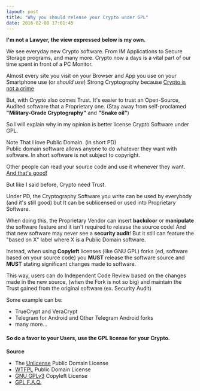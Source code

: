 ```yaml
---
layout: post
title: "Why you should release your Crypto under GPL"
date: 2016-02-08 17:01:45
---
```


**I'm not a Lawyer, the view expressed below is my own.**

We see everyday new Crypto software. From IM Applications to Secure Storage programs, and many more.
Crypto now a days is a vital part of our time spent in front of a PC Monitor.

Almost every site you visit on your Browser and App you use on your Smartphone use (or *should use*) Strong Cryptography because [Crypto is not a crime](https://cryptoisnotacrime.org/)

But, with Crypto also comes Trust.
It's easier to trust an Open-Source, Audited software that a Proprietary one.
(Stay away from self-proclamed **"Military-Grade Cryptography"** and **"Snake oil"**)

So I will explain why in my opinion is better license Crypto Software under GPL.

Note That I love Public Domain. (in short PD)<br/>
Public domain software allows anyone to do whatever they want with software.
In short software is not subject to copyright.

Other people can read your source code and use it whenever they want.
[And that's good!](https://stpeter.im/writings/essays/publicdomain.html)

But like I said before, Crypto need Trust.

Under PD, the Cryptography Software you write can be used by everybody (and it's still good) but It can be
sublicensed or used into Proprietary Software.

When doing this, the Proprietary Vendor can insert **backdoor** or **manipulate** the software feature and it isn't
required to release the source code!
And that new software may never see a **security audit**!
But it still can feature the "based on X" label where X is a Public Domain software.

Instead, when using **Copyleft** licenses (like GNU GPL) forks (ed, software based on your source code)
you **MUST** release the software source and **MUST** stating significant changes made to software.

This way, users can do Independent Code Review based on the changes made in the new source, (when the Fork is not so big)
 and maintain the Trust gained from the original software (ex. Security Audit)

Some example can be:
 - TrueCrypt and VeraCrypt
 - Telegram for Android and Other Telegram Android forks
 - many more...

<h4>So do a favor to your Users, use the GPL license for your Crypto.</h4>

**Source**

 - The [Unlicense](https://tldrlegal.com/license/unlicense) Public Domain License
 - [WTFPL](https://tldrlegal.com/license/do-what-the-f*ck-you-want-to-public-license-%28wtfpl%29) Public Domain License
 - [GNU GPLv3](https://tldrlegal.com/license/gnu-general-public-license-v3-%28gpl-3%29) Copyleft License
 - [GPL F.A.Q.](https://www.gnu.org/licenses/gpl-faq.html)
